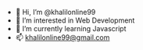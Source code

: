 - 👋 Hi, I’m @khalilonline99
- 👀 I’m interested in Web Development
- 🌱 I’m currently learning Javascript
- 📫 khalilonline99@gmail.com
